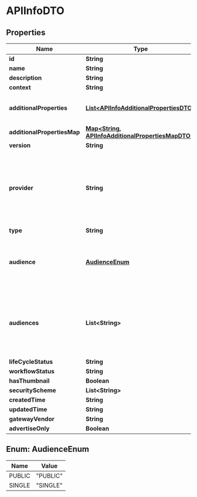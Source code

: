 

# APIInfoDTO

## Properties

Name | Type | Description | Notes
------------ | ------------- | ------------- | -------------
**id** | **String** |  |  [optional]
**name** | **String** |  |  [optional]
**description** | **String** |  |  [optional]
**context** | **String** |  |  [optional]
**additionalProperties** | [**List&lt;APIInfoAdditionalPropertiesDTO&gt;**](APIInfoAdditionalPropertiesDTO.md) | Map of custom properties of API |  [optional]
**additionalPropertiesMap** | [**Map&lt;String, APIInfoAdditionalPropertiesMapDTO&gt;**](APIInfoAdditionalPropertiesMapDTO.md) |  |  [optional]
**version** | **String** |  |  [optional]
**provider** | **String** | If the provider value is not given, the user invoking the API will be used as the provider.  |  [optional]
**type** | **String** |  |  [optional]
**audience** | [**AudienceEnum**](#AudienceEnum) | The audience of the API. Accepted values are PUBLIC, SINGLE |  [optional]
**audiences** | **List&lt;String&gt;** | The audiences of the API for jwt validation. Accepted values are any String values |  [optional]
**lifeCycleStatus** | **String** |  |  [optional]
**workflowStatus** | **String** |  |  [optional]
**hasThumbnail** | **Boolean** |  |  [optional]
**securityScheme** | **List&lt;String&gt;** |  |  [optional]
**createdTime** | **String** |  |  [optional]
**updatedTime** | **String** |  |  [optional]
**gatewayVendor** | **String** |  |  [optional]
**advertiseOnly** | **Boolean** |  |  [optional]



## Enum: AudienceEnum

Name | Value
---- | -----
PUBLIC | &quot;PUBLIC&quot;
SINGLE | &quot;SINGLE&quot;



